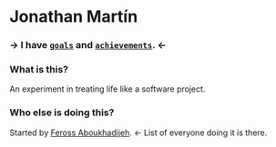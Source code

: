 # Jonathan Martín
### → I have [`goals`](https://github.com/mibarbaroja/Life/issues?state=open) and [`achievements`](https://github.com/mibarbaroja/Life/issues?state=closed). ←

### What is this?

An experiment in treating life like a software project.

### Who else is doing this?

Started by [Feross Aboukhadijeh](https://github.com/feross/Life). <- List of everyone doing it is there.
